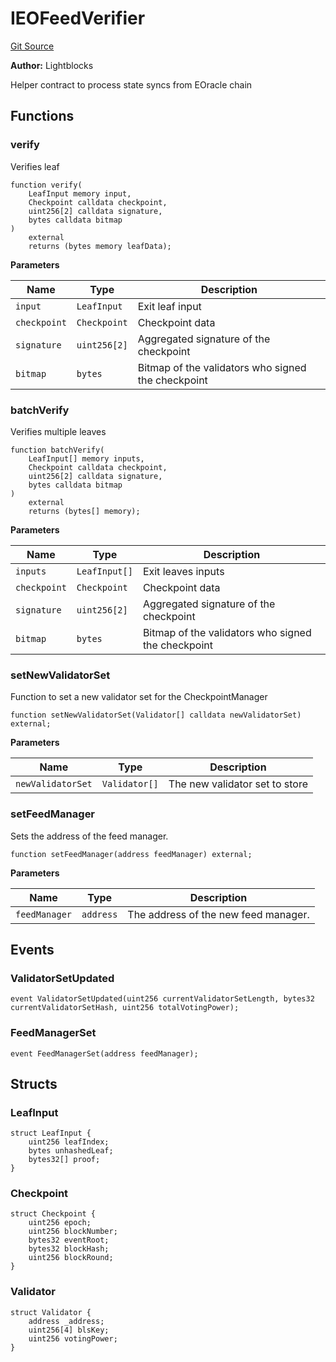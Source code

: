 # IEOFeedVerifier

[Git Source](https://github.com/Eoracle/target-contracts/blob/1999827c161f91e9bc99ac290d34e4d278bf02c5/src/interfaces/IEOFeedVerifier.sol)

**Author:** Lightblocks

Helper contract to process state syncs from EOracle chain

## Functions

### verify

Verifies leaf

```solidity
function verify(
    LeafInput memory input,
    Checkpoint calldata checkpoint,
    uint256[2] calldata signature,
    bytes calldata bitmap
)
    external
    returns (bytes memory leafData);
```

**Parameters**

| Name         | Type         | Description                                        |
| ------------ | ------------ | -------------------------------------------------- |
| `input`      | `LeafInput`  | Exit leaf input                                    |
| `checkpoint` | `Checkpoint` | Checkpoint data                                    |
| `signature`  | `uint256[2]` | Aggregated signature of the checkpoint             |
| `bitmap`     | `bytes`      | Bitmap of the validators who signed the checkpoint |

### batchVerify

Verifies multiple leaves

```solidity
function batchVerify(
    LeafInput[] memory inputs,
    Checkpoint calldata checkpoint,
    uint256[2] calldata signature,
    bytes calldata bitmap
)
    external
    returns (bytes[] memory);
```

**Parameters**

| Name         | Type          | Description                                        |
| ------------ | ------------- | -------------------------------------------------- |
| `inputs`     | `LeafInput[]` | Exit leaves inputs                                 |
| `checkpoint` | `Checkpoint`  | Checkpoint data                                    |
| `signature`  | `uint256[2]`  | Aggregated signature of the checkpoint             |
| `bitmap`     | `bytes`       | Bitmap of the validators who signed the checkpoint |

### setNewValidatorSet

Function to set a new validator set for the CheckpointManager

```solidity
function setNewValidatorSet(Validator[] calldata newValidatorSet) external;
```

**Parameters**

| Name              | Type          | Description                    |
| ----------------- | ------------- | ------------------------------ |
| `newValidatorSet` | `Validator[]` | The new validator set to store |

### setFeedManager

Sets the address of the feed manager.

```solidity
function setFeedManager(address feedManager) external;
```

**Parameters**

| Name          | Type      | Description                          |
| ------------- | --------- | ------------------------------------ |
| `feedManager` | `address` | The address of the new feed manager. |

## Events

### ValidatorSetUpdated

```solidity
event ValidatorSetUpdated(uint256 currentValidatorSetLength, bytes32 currentValidatorSetHash, uint256 totalVotingPower);
```

### FeedManagerSet

```solidity
event FeedManagerSet(address feedManager);
```

## Structs

### LeafInput

```solidity
struct LeafInput {
    uint256 leafIndex;
    bytes unhashedLeaf;
    bytes32[] proof;
}
```

### Checkpoint

```solidity
struct Checkpoint {
    uint256 epoch;
    uint256 blockNumber;
    bytes32 eventRoot;
    bytes32 blockHash;
    uint256 blockRound;
}
```

### Validator

```solidity
struct Validator {
    address _address;
    uint256[4] blsKey;
    uint256 votingPower;
}
```
